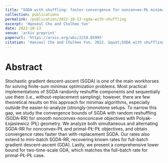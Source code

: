 ```yaml
---
title: "SGDA with shuffling: faster convergence for nonconvex-PŁ minimax optimization"
collection: publications
permalink: /publication/2022-10-13-sgda-with-shuffling
excerpt: 'Hanseul Cho and Chulhee Yun'
date: 2022-10-13
venue: 'arXiv preprint'
paperurl: 'https://arxiv.org/abs/2210.05995'
citation: 'Hanseul Cho and Chulhee Yun. 2022. &quot;SGDA with shuffling: faster convergence for nonconvex-PŁ minimax optimization.&quot; <i>arXiv preprint</i>. '
---
```


Abstract
===
Stochastic gradient descent-ascent (SGDA) is one of the main workhorses for solving finite-sum minimax optimization problems. Most practical implementations of SGDA randomly reshuffle components and sequentially use them (i.e., without-replacement sampling); however, there are few theoretical results on this approach for minimax algorithms, especially outside the easier-to-analyze (strongly-)monotone setups. To narrow this gap, we study the convergence bounds of SGDA with random reshuffling (SGDA-RR) for smooth nonconvex-nonconcave objectives with Polyak-Łojasiewicz (PŁ) geometry. We analyze both simultaneous and alternating SGDA-RR for nonconvex-PŁ and primal-PŁ-PŁ objectives, and obtain convergence rates faster than with-replacement SGDA. Our rates also extend to mini-batch SGDA-RR, recovering known rates for full-batch gradient descent-ascent (GDA). Lastly, we present a comprehensive lower bound for two-time-scale GDA, which matches the full-batch rate for primal-PŁ-PŁ case.

